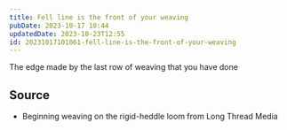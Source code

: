 ```yaml
---
title: Fell line is the front of your weaving
pubDate: 2023-10-17 10:44
updatedDate: 2023-10-23T12:55
id: 20231017101061-fell-line-is-the-front-of-your-weaving
---
```

The edge made by the last row of weaving that you have done

## Source 
- Beginning weaving on the rigid-heddle loom from Long Thread Media